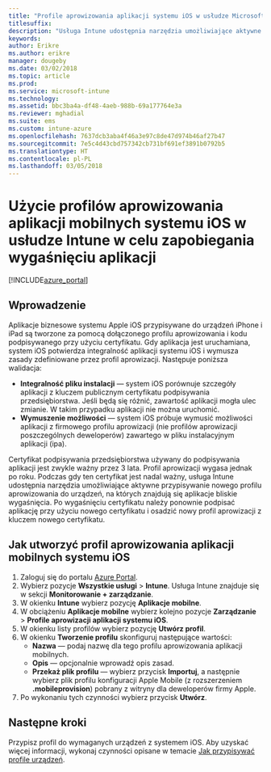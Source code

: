```yaml
---
title: "Profile aprowizowania aplikacji systemu iOS w usłudze Microsoft Intune"
titlesuffix: 
description: "Usługa Intune udostępnia narzędzia umożliwiające aktywne przypisywanie nowego profilu aprowizowania do urządzeń, na których znajdują się aplikacje bliskie wygaśnięcia."
keywords: 
author: Erikre
ms.author: erikre
manager: dougeby
ms.date: 03/02/2018
ms.topic: article
ms.prod: 
ms.service: microsoft-intune
ms.technology: 
ms.assetid: bbc3ba4a-df48-4aeb-988b-69a177764e3a
ms.reviewer: mghadial
ms.suite: ems
ms.custom: intune-azure
ms.openlocfilehash: 7637dcb3aba4f46a3e97c8de47d974b46af27b47
ms.sourcegitcommit: 7e5c4d43cbd757342cb731bf691ef3891b0792b5
ms.translationtype: HT
ms.contentlocale: pl-PL
ms.lasthandoff: 03/05/2018
---
```

# <a name="use-ios-mobile-provisioning-profiles-in-intune-to-prevent-your-apps-from-expiring"></a>Użycie profilów aprowizowania aplikacji mobilnych systemu iOS w usłudze Intune w celu zapobiegania wygaśnięciu aplikacji

[!INCLUDE[azure_portal](./includes/azure_portal.md)]

## <a name="introduction"></a>Wprowadzenie

Aplikacje biznesowe systemu Apple iOS przypisywane do urządzeń iPhone i iPad są tworzone za pomocą dołączonego profilu aprowizowania i kodu podpisywanego przy użyciu certyfikatu. Gdy aplikacja jest uruchamiana, system iOS potwierdza integralność aplikacji systemu iOS i wymusza zasady zdefiniowane przez profil aprowizacji. Następuje poniższa walidacja:

- **Integralność pliku instalacji** — system iOS porównuje szczegóły aplikacji z kluczem publicznym certyfikatu podpisywania przedsiębiorstwa. Jeśli będą się różnić, zawartość aplikacji mogła ulec zmianie. W takim przypadku aplikacji nie można uruchomić.
- **Wymuszenie możliwości** — system iOS próbuje wymusić możliwości aplikacji z firmowego profilu aprowizacji (nie profilów aprowizacji poszczególnych deweloperów) zawartego w pliku instalacyjnym aplikacji (ipa).


Certyfikat podpisywania przedsiębiorstwa używany do podpisywania aplikacji jest zwykle ważny przez 3 lata. Profil aprowizacji wygasa jednak po roku. Podczas gdy ten certyfikat jest nadal ważny, usługa Intune udostępnia narzędzia umożliwiające aktywne przypisywanie nowego profilu aprowizowania do urządzeń, na których znajdują się aplikacje bliskie wygaśnięcia.
Po wygaśnięciu certyfikatu należy ponownie podpisać aplikację przy użyciu nowego certyfikatu i osadzić nowy profil aprowizacji z kluczem nowego certyfikatu.


## <a name="how-to-create-an-ios-mobile-app-provisioning-profile"></a>Jak utworzyć profil aprowizowania aplikacji mobilnych systemu iOS

1. Zaloguj się do portalu [Azure Portal](https://portal.azure.com).
2. Wybierz pozycje **Wszystkie usługi** > **Intune**. Usługa Intune znajduje się w sekcji **Monitorowanie + zarządzanie**.
3. W okienku **Intune** wybierz pozycję **Aplikacje mobilne**.
1.  W obciążeniu **Aplikacje mobilne** wybierz kolejno pozycje **Zarządzanie** > **Profile aprowizacji aplikacji systemu iOS**.
2.  W okienku listy profilów wybierz pozycję **Utwórz profil**.
3. W okienku **Tworzenie profilu** skonfiguruj następujące wartości:
    - **Nazwa** — podaj nazwę dla tego profilu aprowizowania aplikacji mobilnych.
    - **Opis** — opcjonalnie wprowadź opis zasad.
    - **Przekaż plik profilu** — wybierz przycisk **Importuj**, a następnie wybierz plik profilu konfiguracji Apple Mobile (z rozszerzeniem **.mobileprovision**) pobrany z witryny dla deweloperów firmy Apple.
4. Po wykonaniu tych czynności wybierz przycisk **Utwórz**.

## <a name="next-steps"></a>Następne kroki

Przypisz profil do wymaganych urządzeń z systemem iOS. Aby uzyskać więcej informacji, wykonaj czynności opisane w temacie [Jak przypisywać profile urządzeń](device-profile-assign.md).

